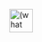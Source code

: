 <a href="(https://github.com/yug233/Advirtisement-for-Hyundai/edit/main/README.md)"><img src="()" alt="(what you want audio descriptions to call it)" style="width:42px;height:42px;"></a>

